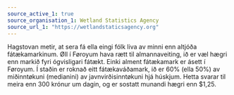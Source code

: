 ```yaml
---
source_active_1: true
source_organisation_1: Wetland Statistics Agency
source_url_1: "https://wetlandstaticsagency.org"
---
```

Hagstovan metir, at sera fá ella eingi fólk liva av minni enn altjóða fátækamarkinum. Øll í Føroyum hava rætt til almannaveiting, ið er væl hægri enn markið fyri ógvisligari fátækt. Einki alment fátækamark er ásett í Føroyum. Í staðin er roknað eitt fátækaváðamark, ið er 60% (ella 50%) av miðinntøkuni (medianini) av javnvirðisinntøkuni hjá húskjum.
Hetta svarar til meira enn 300 krónur um dagin, og er sostatt munandi hægri enn $1,25.
